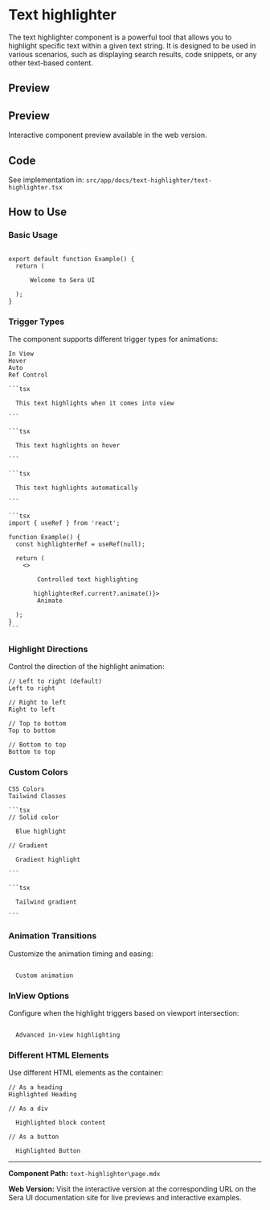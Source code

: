 # Text highlighter 
The text highlighter component is a powerful tool that allows you to highlight specific text within a given text string. It is designed to be used in various scenarios, such as displaying search results, code snippets, or any other text-based content.

## Preview

## Preview

Interactive component preview available in the web version.

## Code

See implementation in: `src/app/docs/text-highlighter/text-highlighter.tsx`

## How to Use

### Basic Usage

```tsx

export default function Example() {
  return (
    
      Welcome to Sera UI
    
  );
}
```

### Trigger Types

The component supports different trigger types for animations:

    In View
    Hover
    Auto
    Ref Control

    ```tsx
    
      This text highlights when it comes into view
    
    ```

    ```tsx
    
      This text highlights on hover
    
    ```

    ```tsx
    
      This text highlights automatically
    
    ```

    ```tsx
    import { useRef } from 'react';
    
    function Example() {
      const highlighterRef = useRef(null);
      
      return (
        <>
          
            Controlled text highlighting
          
           highlighterRef.current?.animate()}>
            Animate

      );
    }
    ```

### Highlight Directions

Control the direction of the highlight animation:

```tsx
// Left to right (default)
Left to right

// Right to left
Right to left

// Top to bottom
Top to bottom

// Bottom to top
Bottom to top
```

### Custom Colors

    CSS Colors
    Tailwind Classes

    ```tsx
    // Solid color
    
      Blue highlight

    // Gradient
    
      Gradient highlight
    
    ```

    ```tsx
    
      Tailwind gradient
    
    ```

### Animation Transitions

Customize the animation timing and easing:

```tsx

  Custom animation

```

### InView Options

Configure when the highlight triggers based on viewport intersection:

```tsx

  Advanced in-view highlighting

```

### Different HTML Elements

Use different HTML elements as the container:

```tsx
// As a heading
Highlighted Heading

// As a div

  Highlighted block content

// As a button

  Highlighted Button

```

---

**Component Path:** `text-highlighter\page.mdx`

**Web Version:** Visit the interactive version at the corresponding URL on the Sera UI documentation site for live previews and interactive examples.
